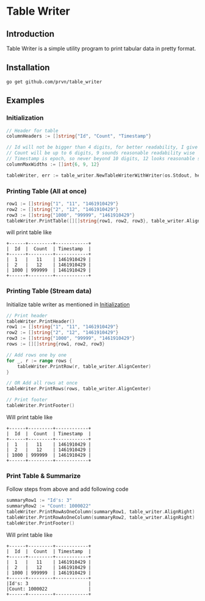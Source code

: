 # Table Writer

## Introduction

Table Writer is a simple utility program to print tabular data in pretty format.

## Installation

	go get github.com/prvn/table_writer

## Examples

### Initialization

```go
// Header for table
columnHeaders := []string{"Id", "Count", "Timestamp"}

// Id will not be bigger than 4 digits, for better readability, I give it 6 character width
// Count will be up to 6 digits, 9 sounds reasonable readability wise
// Timestamp is epoch, so never beyond 10 digits, 12 looks reasonable space
columnMaxWidths := []int{6, 9, 12}

tableWriter, err := table_writer.NewTableWriterWithWriter(os.Stdout, headers, widths)
```

### Printing Table (All at once)

```go
row1 := []string{"1", "11", "1461910429"}
row2 := []string{"2", "12", "1461910429"}
row3 := []string{"1000", "99999", "1461910429"}
tableWriter.PrintTable([][]string{row1, row2, row3}, table_writer.AlignCenter)
```

will print table like

```
+------+---------+------------+
|  Id  |  Count  | Timestamp  |
+------+---------+------------+
|  1   |   11    | 1461910429 |
|  2   |   12    | 1461910429 |
| 1000 | 999999  | 1461910429 |
+------+---------+------------+
```

### Printing Table (Stream data)

Initialize table writer as mentioned in [Initialization](#Initialization)

```go
// Print header
tableWriter.PrintHeader()
row1 := []string{"1", "11", "1461910429"}
row2 := []string{"2", "12", "1461910429"}
row3 := []string{"1000", "99999", "1461910429"}
rows := [][]string{row1, row2, row3}

// Add rows one by one
for _, r := range rows {
	tableWriter.PrintRow(r, table_writer.AlignCenter)
}

// OR Add all rows at once
tableWriter.PrintRows(rows, table_writer.AlignCenter)

// Print footer
tableWriter.PrintFooter()
```
Will print table like
```
+------+---------+------------+
|  Id  |  Count  | Timestamp  |
+------+---------+------------+
|  1   |   11    | 1461910429 |
|  2   |   12    | 1461910429 |
| 1000 | 999999  | 1461910429 |
+------+---------+------------+
```

### Print Table &amp; Summarize

Follow steps from above and add following code

```go
summaryRow1 := "Id's: 3"
summaryRow2 := "Count: 1000022"
tableWriter.PrintRowAsOneColumn(summaryRow1, table_writer.AlignRight)
tableWriter.PrintRowAsOneColumn(summaryRow2, table_writer.AlignRight)
tableWriter.PrintFooter()
```

Will print table like
```
+------+---------+------------+
|  Id  |  Count  | Timestamp  |
+------+---------+------------+
|  1   |   11    | 1461910429 |
|  2   |   12    | 1461910429 |
| 1000 | 999999  | 1461910429 |
+------+---------+------------+
|Id's: 3                      |
|Count: 1000022               |
+------+---------+------------+
```
